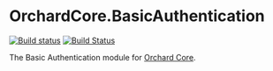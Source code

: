 # OrchardCore.BasicAuthentication

[![Build status](https://img.shields.io/appveyor/ci/alexbocharov/orchardcore-basicauthentication/master.svg?label=appveyor&style=flat-square)](https://ci.appveyor.com/project/alexbocharov/orchardcore-basicauthentication/branch/master)
[![Build Status](https://dev.azure.com/orchardcoreeng/public/_apis/build/status/alexbocharov.OrchardCore.BasicAuthentication)](https://dev.azure.com/orchardcoreeng/public/_build/latest?definitionId=1)

The Basic Authentication module for [Orchard Core](https://github.com/OrchardCMS/OrchardCore).